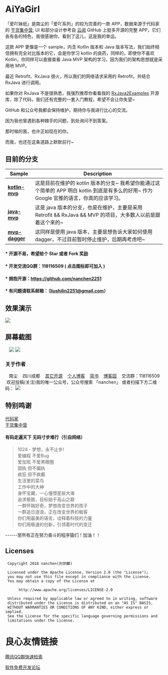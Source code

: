 # AiYaGirl
「爱吖妹纸」是南尘的「爱吖系列」的较为完善的一款 APP，数据来源于代码家的 [干货集中营](http://gank.io/), UI 和部分设计参考自 [云阅](https://github.com/youlookwhat/CloudReader) 
GitHub 上挺多开源的完整 APP，它们各有各的特色，我很感谢你，看到了这儿，这是我的幸运。 

这款 APP 更像是一个 sample，内含 Kotlin 版本和 Java 版本写法，我们始终相信拥有完全对比版本的它，会是你学习 kotlin 的良药，同样的，即使你不喜欢 Kotlin，你同样可以直接查看 Java MVP 架构的学习，因为我们的架构思想就是采用地 MVP。 

最近 Retrofit、RxJava 很火，所以我们的网络请求采用的 Retrofit，并结合 RxJava 进行调用。 

如果你对 RxJava 不是很熟悉，我强烈推荐你看看我的 [RxJava2Examples](https://github.com/nanchen2251/RxJava2Examples) 开源库，除了代码，我们还有完整的一套入门教程，希望不会让你失望~ 

GitHub 和公众号我都会保持维护，期待你与我进行比心的交流。 

因为我也曾遇到各种棘手的问题，到处询问不到答案。 

那时候的我，也许正如现在的你。 

而我，也还在这条道路上默默前行~ 

## 目前的分支
| Sample | Description |
| ---------------- | ------------- |
| **[kotlin-mvp](https://github.com/nanchen2251/AiYaGirl/tree/kotlin)**| 这是目前在维护的 kotlin 版本的分支~ 我希望你能通过这个简单的 APP 明白 kotlin 到底是有多么的好用~ 作为 Google 官推的语言，你真的应该学习。 |
| **[java-mvp](https://github.com/nanchen2251/AiYaGirl/tree/java-mvp)**| 这是 java 版本的分支，也是在维护，主要是采用 Retrofit && RxJava && MVP 的项目，大多数人以前是跟着这个来的~|
| **[mvp-dagger](https://github.com/nanchen2251/AiYaGirl/tree/java-mvp)**| 这同样是使用 java 版本，主要是想告诉大家如何使用 dagger，不过目前暂时停止维护，后期再考虑吧~|

#### * 开源不易，希望给个 Star 或者 Fork 奖励
#### * 开发交流QQ群：118116509    ( 点击图标即可加入 ) 
#### * 拥抱开源：https://github.com/nanchen2251
#### * 有问题请联系邮箱：（liushilin2251@gmail.com）

## 效果演示
![](https://github.com/nanchen2251/AiYaGirl/blob/master/screenshot/GIF1.gif)

## 屏幕截图

    ![](https://github.com/nanchen2251/AiYaGirl/blob/master/screenshot/1.jpg) 
    ![](https://github.com/nanchen2251/AiYaGirl/blob/master/screenshot/2.jpg) 
 
### 关于作者
    南尘 
    四川成都 
    [其它开源](https://github.com/nanchen2251/) 
    [个人博客](https://nanchen2251.github.io/) 
    [简书](http://www.jianshu.com/u/f690947ed5a6) 
    [博客园](http://www.cnblogs.com/liushilin/) 
    交流群：118116509 
    欢迎投稿(关注)我的唯一公众号，公众号搜索 「nanchen」 或者扫描下方二维码： 
    ![](https://github.com/nanchen2251/AiYaGirl/blob/master/screenshot/wx_8.jpg)

## 特别鸣谢
[代码家](https://github.com/daimajia)  
[干货集中营](http://gank.io/) 
    
#### 有码走遍天下 无码寸步难行（引自网络）

> 1024 - 梦想，永不止步!  
爱编程 不爱Bug  
爱加班 不爱黑眼圈  
固执 但不偏执  
疯狂 但不疯癫  
生活里的菜鸟  
工作中的大神  
身怀宝藏，一心憧憬星辰大海  
追求极致，目标始于高山之巅  
一群怀揣好奇，梦想改变世界的孩子  
一群追日逐浪，正在改变世界的极客  
你们用最美的语言，诠释着科技的力量  
你们用极速的创新，引领着时代的变迁  
  
------至所有正在努力奋斗的程序猿们！加油！！  
    
## Licenses
```
 Copyright 2018 nanchen(刘世麟)

 Licensed under the Apache License, Version 2.0 (the "License");
 you may not use this file except in compliance with the License.
 You may obtain a copy of the License at

      http://www.apache.org/licenses/LICENSE-2.0

 Unless required by applicable law or agreed to in writing, software
 distributed under the License is distributed on an "AS IS" BASIS,
 WITHOUT WARRANTIES OR CONDITIONS OF ANY KIND, either express or implied.
 See the License for the specific language governing permissions and
 limitations under the License.
```
    


 # 良心友情链接

[腾讯QQ群快速检索](http://u.720life.cn/s/8cf73f7c)

[软件免费开发论坛](http://u.720life.cn/s/bbb01dc0)